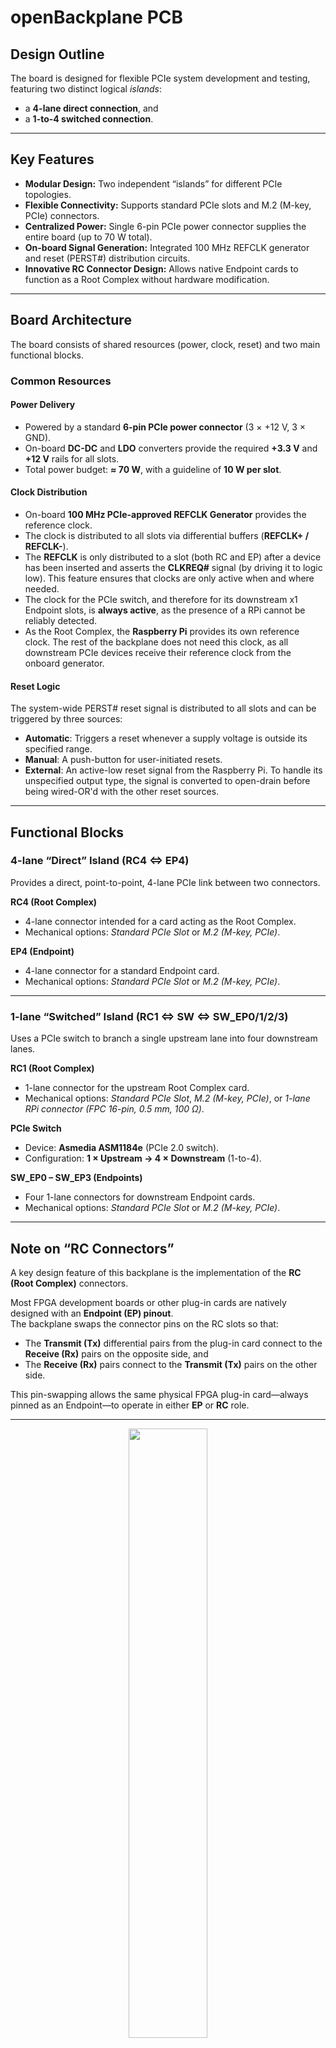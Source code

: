 # openBackplane PCB

## Design Outline
The board is designed for flexible PCIe system development and testing, featuring two distinct logical *islands*:  
- a **4-lane direct connection**, and  
- a **1-to-4 switched connection**.

---

##  Key Features

- **Modular Design:** Two independent “islands” for different PCIe topologies.  
- **Flexible Connectivity:** Supports standard PCIe slots and M.2 (M-key, PCIe) connectors.  
- **Centralized Power:** Single 6-pin PCIe power connector supplies the entire board (up to 70 W total).  
- **On-board Signal Generation:** Integrated 100 MHz REFCLK generator and reset (PERST#) distribution circuits.  
- **Innovative RC Connector Design:** Allows native Endpoint cards to function as a Root Complex without hardware modification.

---

##  Board Architecture

The board consists of shared resources (power, clock, reset) and two main functional blocks.

### Common Resources

####  Power Delivery
- Powered by a standard **6-pin PCIe power connector** (3 × +12 V, 3 × GND).  
- On-board **DC-DC** and **LDO** converters provide the required **+3.3 V** and **+12 V** rails for all slots.  
- Total power budget: **≈ 70 W**, with a guideline of **10 W per slot**.

####  Clock Distribution
- On-board **100 MHz PCIe-approved REFCLK Generator** provides the reference clock.
- The clock is distributed to all slots via differential buffers (**REFCLK+ / REFCLK-**).
- The **REFCLK** is only distributed to a slot (both RC and EP) after a device has been inserted and asserts the **CLKREQ#** signal (by driving it to logic low). This feature ensures that clocks are only active when and where needed.
- The clock for the PCIe switch, and therefore for its downstream x1 Endpoint slots, is **always active**, as the presence of a RPi cannot be reliably detected.
- As the Root Complex, the **Raspberry Pi** provides its own reference clock. The rest of the backplane does not need this clock, as all downstream PCIe devices receive their reference clock from the onboard generator.

####  Reset Logic
The system-wide PERST# reset signal is distributed to all slots and can be triggered by three sources:

- **Automatic**: Triggers a reset whenever a supply voltage is outside its specified range.
- **Manual**: A push-button for user-initiated resets.
- **External**: An active-low reset signal from the Raspberry Pi. To handle its unspecified output type, the signal is converted to open-drain before being wired-OR'd with the other reset sources. 
  
---

##  Functional Blocks

### 4-lane “Direct” Island (RC4 ⇔ EP4)

Provides a direct, point-to-point, 4-lane PCIe link between two connectors.

**RC4 (Root Complex)**  
- 4-lane connector intended for a card acting as the Root Complex.  
- Mechanical options: *Standard PCIe Slot* or *M.2 (M-key, PCIe)*.

**EP4 (Endpoint)**  
- 4-lane connector for a standard Endpoint card.  
- Mechanical options: *Standard PCIe Slot* or *M.2 (M-key, PCIe)*.

---

### 1-lane “Switched” Island (RC1 ⇔ SW ⇔ SW_EP0/1/2/3)

Uses a PCIe switch to branch a single upstream lane into four downstream lanes.

**RC1 (Root Complex)**  
- 1-lane connector for the upstream Root Complex card.  
- Mechanical options: *Standard PCIe Slot*, *M.2 (M-key, PCIe)*, or *1-lane RPi connector (FPC 16-pin, 0.5 mm, 100 Ω)*.

**PCIe Switch**  
- Device: **Asmedia ASM1184e** (PCIe 2.0 switch).  
- Configuration: **1 × Upstream → 4 × Downstream** (1-to-4).

**SW_EP0 – SW_EP3 (Endpoints)**  
- Four 1-lane connectors for downstream Endpoint cards.  
- Mechanical options: *Standard PCIe Slot* or *M.2 (M-key, PCIe)*.

---

## Note on “RC Connectors”

A key design feature of this backplane is the implementation of the **RC (Root Complex)** connectors.

Most FPGA development boards or other plug-in cards are natively designed with an **Endpoint (EP) pinout**.  
The backplane swaps the connector pins on the RC slots so that:

- The **Transmit (Tx)** differential pairs from the plug-in card connect to the **Receive (Rx)** pairs on the opposite side, and  
- The **Receive (Rx)** pairs connect to the **Transmit (Tx)** pairs on the other side.

This pin-swapping allows the same physical FPGA plug-in card—always pinned as an Endpoint—to operate in either **EP** or **RC** role.

---

<p align="center" width="100%">
    <img width="50%" src="0.doc/openPCIE-BlockDiagram.jpg">
</p>

Designed with **KiCad 9.0.5**, from schematic entry to layout. For the full schematic PDF, click [here](openpci2-backplane/openpci2-backplane.pdf).

## Usage scenarios

### Usecase 1: Direct FPGA_RC to FPGA_EP (Gen1 x1)
@AnesVrce to add illustration.

This scenario is the bread-and-butter, the meat of this project. That's what it is about. We intend to test our Artix-7 RootComplex in both "Slot" and M.2 form-factors. The backplane design leaves the path open for future exploration of **x4** and **Gen2** implementations.

This same scenario is also envisioned for testing the interoperability of our [openCologne-PCIE](https://github.com/chili-chips-ba/openCologne-PCIE) EndPoint with Xilinx Artix-7 RootComplex.

### Usecase 2: Switched FPGA_RC to FPGA_EP (Gen1 x1)
@AnesVrce to add illustration. 

We intend to try testing the RootComplex interactions with EndPoints through a PCIE Switch. This is "best effort", i.e. a  bonus if we manage to make it work. The backplane also leaves the door open for the **Gen2** testing.

### Usecase 3: Switched RPi5_RC to FPGA_EP (Gen1 x1)
This scenario is for our [openCologne-PCIE](https://github.com/chili-chips-ba/openCologne-PCIE) EndPoint design, to test its interoperability with RPi5. The backplane design allows trying both "Slot" and M.2 form-factor of GateMate PCIE cards.

<p align="center" width="100%">
    <img width="50%" src="0.doc/images/PCIE-synergy-with-RPI5.png">
</p>

Our backplane is designed for `RPi5 Standard FFC`, which is when contacts are on the `opposite sides`.

<p align="center" width="100%">
    <img width="50%" src="0.doc/images/RPI5-PCIE-FFC.jpg">
</p>

Such cable is also known as `"B Type"`, see [this](https://www.amazon.com/iUniker-Contacts-Opposite-Raspberry-Peripheral/dp/B0F7HJL2QG/ref=pd_ci_mcx_di_int_sccai_cn_d_sccl_2_2/143-7699313-0639204?pd_rd_w=UVwz6&content-id=amzn1.sym.751acc83-5c05-42d0-a15e-303622651e1e&pf_rd_p=751acc83-5c05-42d0-a15e-303622651e1e&pf_rd_r=SSMC3DSGA2A09FFQH4YH&pd_rd_wg=RZodX&pd_rd_r=fb584b31-62bd-44e0-af8e-5133406dd983&pd_rd_i=B0F7HJL2QG&psc=1).

Interestingly, many RPi5 HATs use the same-side contacts, that is the "A Type" cables, despite RaspberryPi explicit requirement not to do so. It is important to ensure that you are using the correct orientation FFC before connecting up and powering up the system. [Here](https://www.jeffgeerling.com/blog/2023/testing-pcie-on-raspberry-pi-5) is another interesting read on the RPi5 PCIE connectivity.

### Usecase 4: PCIE Expansion or Extension
By using our _"PCIE Jumper Cable"_, the backplane can be connected to a standard PC serving as a RootComplex, such as for the expansion of its I/O Slot capacity, or for the extension of its physical reach. We also intend to use it for [openCologne-PCIE](https://github.com/chili-chips-ba/openCologne-PCIE) EndPoint validation, specificaly to assess and compare the strength of GateMate SerDes to others, Xilinx Artix-7 and off-the-shelf ASICs in particular.

<p align="center" width="100%">
    <img width="60%" src="0.doc/images/PCIE-Jumper-Cable-Male2Male.jpg">
</p>

## PCIE Layout Consideration

The _characteristic impedance_ of the differential pairs on our backplane is `100ohm+/-10% for both data and clock signals`. They are all routed as `microstrips`, i.e. with reference to Ground/Power plane from only one side. The P-to-N skew is matched to no more than **5 mils**.

The number of vias or other impedance discontinuities on the path of `5Gbps signal wires` and `100MHz reference clocks` is minimized. As a matter of face, we have `only two vias per diff pair`, one at the start, another at the end of the signal path. The need for them comes from of our very unique feature with multiple connectors for the same line, placed on the opposite sides of the board. Since we must have at least two vias, We could have also used the _'striplines'_, which is when the high-speed traces are sandwiched between two reference planes (ground or power). In a normal situation, the _'microstrips'_ are better as they allow getting away without any vias. 

The size of our vias is the standard **0.3mm**. The blind, burried, partial or any other advanced via technologies are not used. That makes for a less expensive PCB and final product, but it also stresses the need to be super-cautious about the vias on the diff pairs. Such vias go through all layers, they are longer. They are also not with the smallest possible diameter, therefore overall bulkier and more of a disturbance.

<p align="center" width="100%">
    <img width="65%" src="0.doc/images/PCIE-Trace-Impedance.jpg">
</p>

Our stackup is **4-layer**:

- `Top` - Microstrip for diff pairs and ordinary lines 
- `L2` - Ground plane
- `L3` - 3.3V Power plane
- `Bottom` - Microstrip for diff pairs and ordinary lines 

<p align="center" width="100%">
    <img width="65%" src="0.doc/images/PCIE-stackup.jpg">
    <img width="65%" src="0.doc/images/PCIE-trace-geometry.jpg">
    <img width="65%" src="0.doc/images/PCIE-symmetry.jpg">
    <img width="65%" src="0.doc/images/PCIE-ref-plane.jpg">
    <img width="65%" src="0.doc/images/PCIE-no-stubs.jpg">
</p>

Check [this](0.doc/PCIE-Layout-Guidelines.SIG.pdf) link for additional physical and routing considerations.

Since we have a unique feature with multiple connectors on the same line, special care is given to minimize the "stubs" at both the start and end of the transmission line. Here is an example of what not to do.

<p align="center" width="100%">
    <img width="65%" src="0.doc/images/PCB-Stubs-MustAvoid.png">
</p>

## PCIe Connection Model: Generators → Transport → Consumers

All signal generators should be placed as close as possible to each other. Likewise, all signal consumers should be grouped very close together. The goal is to minimize the stubs—both at the beginning of the transmission path (on the generator side) and at the end (on the consumer side).

In the example above, when the M.2 connector acts as the signal generator and the Slot is the consumer, very long stubs appear on both ends. Since the active signal also propagates into these unterminated stubs, part of it gets reflected back with a noticeable delay proportional to the stub length. This reflected wave interferes with the original signal at the Slot receiver exactly when that signal should be stable. Similarly, the reflection from the M.2 stub disturbs the transmitter at the M.2 side, which then shows up again at the Slot and further mixes with the first and second waves.

The key is to eliminate or minimize these second, third, and subsequent reflected waves—keeping only the primary, incident wave that carries the valid data.

## Signal Integrity (SI) Sims
@AnesVrce TODO.

The following five wiring topologies are examined in Electro-Magnetic Simulations (EMS):
- `Bad` **Long stubs**. For understanding of _Incident_ and _Reflected_ waves
- `One-2-One` **Point-to-Point**. This is the standard and simplest, i.e. the baseline case
- `Two-2-Two` **Multipoint-to-Multipoint**. Unique for high-speed
- `Three-2-One` **Multipoint-to-Point**. Unique for high-speed
- `One-2-Two` **Point-to-Multipoint**. Unique for high-speed

Since we feature multiple mechanical connectors ("Slot", M.2, RPi5 FPC) on the same diff lines, we have very unusal, probably **unique topologies** to deal with. All three representative combinations are analyzed and presented.

### EMS topology 0: Bad (just for learning, not for using)
- long stubs on both sides
  
### EMS topology 1: One-2-One (standard)
- SWRC3_CLK_P/N 100MHz clock diff pair
  
### EMS topology 2: Two-2-Two (unique)
- Pick one of the RC4 => EP4 5Gbps diff pairs
  
### EMS topology 3: Three-2-One (unique)
- Pick one of the RC1 => SW 5Gbps diff pairs
  
### EMS topology 4: One-2-Two (unique)
- Pick the longest 5Gbps diff pairs from the SW => SW_EP0/1/2/3 set
  
## SI Lab Measurements
TODO

<p align="center" width="100%">
    <img width="65%" src="0.doc/images/PCIE-Eye-Measurements.jpg">
</p>


-----

### References:
**[1] [PCIE Card Electro-Mechanical Specification, Rev4.0](0.doc/PCIE-card-ElectroMech-Spec.Rev4-0.pdf)**

**[2] RPi5 PCIE Connector Enigma**
- [Reverse Engineering RPi5 PCIE](https://github.com/m1geo/Pi5_PCIe)
- [4-port PCIE/Gen3 Hub for RPi5. Based on ASM2806. FPC must be rotated](https://github.com/will127534/PCIe3_Hub)

**[3] PCIE Extenders**
- [PCIE "Slot" to 4-port "Slot" with ASM1184e, by Waveshare](https://www.waveshare.com/pcie-packet-switch-4p.htm)
- [RPi5 PCIe FPC to "Slot", by 52Pi](https://52pi.com/collections/all-products/products/p02-pcie-slot-for-rpi5)
- [RPi5 4-port FPC HAT with ASM1184e, by 52Pi](https://wiki.52pi.com/index.php?title=EP-0233)
- [RPi5 4-port FPC HAT with ASM1184e, by Waveshare](https://www.waveshare.com/pcie-to-4-ch-pcie-hat.htm)

**[4] ASMedia ASM1184e 1-to-4 single-lane PCIE/Gen2 Switch**
- [Product Brief](https://www.asmedia.com.tw/product/556yQ9dSX7gP9Tuf/b7FyQBCxz2URbzg0)
- [Technical Notes](https://crimier.github.io/posts/ASM118x)
- [Design Example: CM4 M2 (NVME) NAS](https://github.com/will127534/CM4-Nvme-NAS)

**[5] [Component datasheets](1.datasheets)**

**[6] [PCB Layout Guidelines](0.doc/PCIE-Layout-Guidelines.SIG.pdf)**

**[7] Open-source SI Sim tools**
- [openEMS](https://docs.openems.de)
- [AntMicro EMS Sim](https://antmicro.com/blog/2025/07/recent-improvements-to-antmicros-signal-integrity-simulation-flow)

-------
#### End of Document
